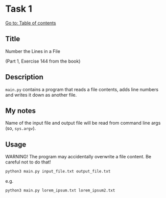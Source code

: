# Task 1

[Go to: Table of contents](#table-of-contents)

## Title

Number the Lines in a File

(Part 1, Exercise 144 from the book)

## Description

`main.py` contains a program that reads a file contents, adds line numbers and writes it down as another file.

## My notes

Name of the input file and output file will be read from command line args (so, `sys.argv`).

## Usage

WARNING! The program may accidentally overwrite a file content. Be careful not to do that!

```bash
python3 main.py input_file.txt output_file.txt
```

e.g.

```bash
python3 main.py lorem_ipsum.txt lorem_ipsum2.txt
```
